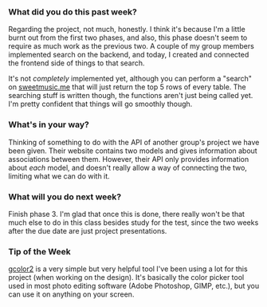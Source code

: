 ### What did you do this past week?

Regarding the project, not much, honestly. I think it's because I'm a little
burnt out from the first two phases, and also, this phase doesn't seem to
require as much work as the previous two. A couple of my group members
implemented search on the backend, and today, I created and connected the
frontend side of things to that search.

It's not *completely* implemented yet, although you can perform a "search" on
[sweetmusic.me](http://sweetmusic.me) that will just return the top 5 rows
of every table. The searching stuff is written though, the functions aren't just
being called yet. I'm pretty confident that things will go smoothly though.


### What's in your way?

Thinking of something to do with the API of another group's project we have been
given. Their website contains two models and gives information about associations
between them. However, their API only provides information about *each* model,
and doesn't really allow a way of connecting the two, limiting what we can do
with it. 

### What will you do next week?

Finish phase 3. I'm glad that once this is done, there really won't be that much
else to do in this class besides study for the test, since the two weeks after
the due date are just project presentations.

### Tip of the Week

[gcolor2](http://gcolor2.sourceforge.net/) is a very simple but very helpful
tool I've been using a lot for this project (when working on the design). It's
basically the color picker tool used in most photo editing software (Adobe
Photoshop, GIMP, etc.), but you can use it on anything on your screen. 